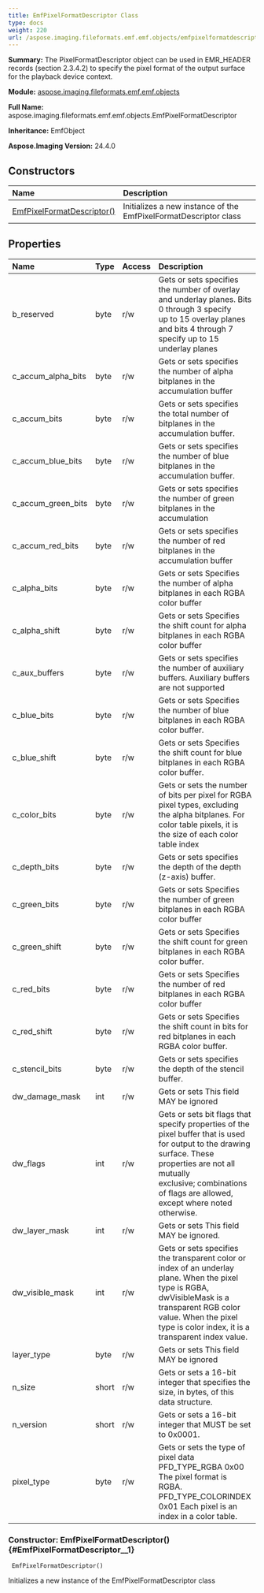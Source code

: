 ```yaml
---
title: EmfPixelFormatDescriptor Class
type: docs
weight: 220
url: /aspose.imaging.fileformats.emf.emf.objects/emfpixelformatdescriptor/
---
```


**Summary:** The PixelFormatDescriptor object can be used in EMR_HEADER records (section 2.3.4.2) to specify the pixel format of the output surface for the playback device context.

**Module:** [aspose.imaging.fileformats.emf.emf.objects](/imaging/python-net/aspose.imaging.fileformats.emf.emf.objects/)

**Full Name:** aspose.imaging.fileformats.emf.emf.objects.EmfPixelFormatDescriptor

**Inheritance:** EmfObject

**Aspose.Imaging Version:** 24.4.0

## **Constructors**
| **Name** | **Description** |
| :- | :- |
| [EmfPixelFormatDescriptor()](#EmfPixelFormatDescriptor__1) | Initializes a new instance of the EmfPixelFormatDescriptor class |
## **Properties**
| **Name** | **Type** | **Access** | **Description** |
| :- | :- | :- | :- |
| b_reserved | byte | r/w | Gets or sets specifies the number of overlay and underlay planes. Bits 0 through 3 specify <br/>            up to 15 overlay planes and bits 4 through 7 specify up to 15 underlay planes |
| c_accum_alpha_bits | byte | r/w | Gets or sets specifies the number of alpha bitplanes in the accumulation buffer |
| c_accum_bits | byte | r/w | Gets or sets specifies the total number of bitplanes in the accumulation buffer. |
| c_accum_blue_bits | byte | r/w | Gets or sets specifies the number of blue bitplanes in the accumulation buffer. |
| c_accum_green_bits | byte | r/w | Gets or sets specifies the number of green bitplanes in the accumulation |
| c_accum_red_bits | byte | r/w | Gets or sets specifies the number of red bitplanes in the accumulation buffer |
| c_alpha_bits | byte | r/w | Gets or sets  Specifies the number of alpha bitplanes in each RGBA color buffer |
| c_alpha_shift | byte | r/w | Gets or sets Specifies the shift count for alpha bitplanes in each RGBA color buffer |
| c_aux_buffers | byte | r/w | Gets or sets specifies the number of auxiliary buffers. Auxiliary buffers are not supported |
| c_blue_bits | byte | r/w | Gets or sets  Specifies the number of blue bitplanes in each RGBA color buffer. |
| c_blue_shift | byte | r/w | Gets or sets  Specifies the shift count for blue bitplanes in each RGBA color buffer. |
| c_color_bits | byte | r/w | Gets or sets the number of bits per pixel for RGBA pixel types, excluding the alpha bitplanes. For color table pixels, it is the size of each color table index |
| c_depth_bits | byte | r/w | Gets or sets specifies the depth of the depth (z-axis) buffer. |
| c_green_bits | byte | r/w | Gets or sets  Specifies the number of green bitplanes in each RGBA color buffer |
| c_green_shift | byte | r/w | Gets or sets  Specifies the shift count for green bitplanes in each RGBA color buffer. |
| c_red_bits | byte | r/w | Gets or sets  Specifies the number of red bitplanes in each RGBA color buffer |
| c_red_shift | byte | r/w | Gets or sets  Specifies the shift count in bits for red bitplanes in each RGBA color buffer. |
| c_stencil_bits | byte | r/w | Gets or sets specifies the depth of the stencil buffer. |
| dw_damage_mask | int | r/w | Gets or sets This field MAY be ignored |
| dw_flags | int | r/w | Gets or sets bit flags that specify properties of the pixel buffer that is used <br/>            for output to the drawing surface. These properties are not all mutually <br/>            exclusive; combinations of flags are allowed, except where noted otherwise. |
| dw_layer_mask | int | r/w | Gets or sets This field MAY be ignored. |
| dw_visible_mask | int | r/w | Gets or sets specifies the transparent color or index of an underlay plane. When the pixel <br/>            type is RGBA, dwVisibleMask is a transparent RGB color value. When the pixel <br/>            type is color index, it is a transparent index value. |
| layer_type | byte | r/w | Gets or sets This field MAY be ignored |
| n_size | short | r/w | Gets or sets a 16-bit integer that specifies the size, in bytes, of this data structure. |
| n_version | short | r/w | Gets or sets a 16-bit integer that MUST be set to 0x0001. |
| pixel_type | byte | r/w | Gets or sets the type of pixel data<br/>            PFD_TYPE_RGBA       0x00 The pixel format is RGBA.<br/>            PFD_TYPE_COLORINDEX 0x01 Each pixel is an index in a color table. |


### Constructor: EmfPixelFormatDescriptor() {#EmfPixelFormatDescriptor__1}


```
 EmfPixelFormatDescriptor() 
```

Initializes a new instance of the EmfPixelFormatDescriptor class

